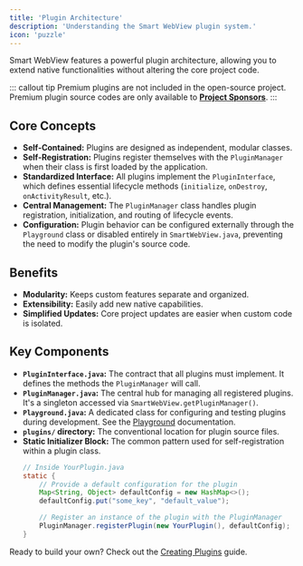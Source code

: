 ```yaml
---
title: 'Plugin Architecture'
description: 'Understanding the Smart WebView plugin system.'
icon: 'puzzle'
---
```


Smart WebView features a powerful plugin architecture, allowing you to extend native functionalities without altering the core project code.

::: callout tip
Premium plugins are not included in the open-source project. Premium plugin source codes are only available to **[Project Sponsors](https://github.com/sponsors/mgks/sponsorships?sponsor=mgks&tier_id=468838)**.
:::

## Core Concepts

*   **Self-Contained:** Plugins are designed as independent, modular classes.
*   **Self-Registration:** Plugins register themselves with the `PluginManager` when their class is first loaded by the application.
*   **Standardized Interface:** All plugins implement the `PluginInterface`, which defines essential lifecycle methods (`initialize`, `onDestroy`, `onActivityResult`, etc.).
*   **Central Management:** The `PluginManager` class handles plugin registration, initialization, and routing of lifecycle events.
*   **Configuration:** Plugin behavior can be configured externally through the `Playground` class or disabled entirely in `SmartWebView.java`, preventing the need to modify the plugin's source code.

## Benefits

*   **Modularity:** Keeps custom features separate and organized.
*   **Extensibility:** Easily add new native capabilities.
*   **Simplified Updates:** Core project updates are easier when custom code is isolated.

## Key Components

*   **`PluginInterface.java`:** The contract that all plugins must implement. It defines the methods the `PluginManager` will call.
*   **`PluginManager.java`:** The central hub for managing all registered plugins. It's a singleton accessed via `SmartWebView.getPluginManager()`.
*   **`Playground.java`:** A dedicated class for configuring and testing plugins during development. See the [Playground](/smart-webview/plugins/playground) documentation.
*   **`plugins/` directory:** The conventional location for plugin source files.
*   **Static Initializer Block:** The common pattern used for self-registration within a plugin class.
    ```java
    // Inside YourPlugin.java
    static {
        // Provide a default configuration for the plugin
        Map<String, Object> defaultConfig = new HashMap<>();
        defaultConfig.put("some_key", "default_value");

        // Register an instance of the plugin with the PluginManager
        PluginManager.registerPlugin(new YourPlugin(), defaultConfig);
    }
    ```

Ready to build your own? Check out the [Creating Plugins](/smart-webview/plugins/creating-plugins) guide.